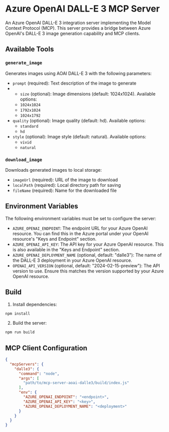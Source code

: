 # Azure OpenAI DALL-E 3 MCP Server

An Azure OpenAI DALL-E 3 integration server implementing the Model Context Protocol (MCP). This server provides a bridge between Azure OpenAI's DALL-E 3 image generation capability and MCP clients.

## Available Tools

### `generate_image`
Generates images using AOAI DALL-E 3 with the following parameters:
- `prompt` (required): Text description of the image to generate
- - `size` (optional): Image dimensions (default: 1024x1024). Available options:
  - `1024x1024`
  - `1792x1024`
  - `1024x1792`
- `quality` (optional): Image quality (default: hd). Available options:
  - `standard`
  - `hd`
- `style` (optional): Image style (default: natural). Available options:
  - `vivid`
  - `natural`

### `download_image`
Downloads generated images to local storage:
- `imageUrl` (required): URL of the image to download
- `localPath` (required): Local directory path for saving
- `fileName` (required): Name for the downloaded file

## Environment Variables

The following environment variables must be set to configure the server:

- `AZURE_OPENAI_ENDPOINT`: The endpoint URL for your Azure OpenAI resource. You can find this in the Azure portal under your OpenAI resource's "Keys and Endpoint" section.
- `AZURE_OPENAI_API_KEY`: The API key for your Azure OpenAI resource. This is also available in the "Keys and Endpoint" section.
- `AZURE_OPENAI_DEPLOYMENT_NAME` (optional, default: "dalle3"): The name of the DALL-E 3 deployment in your Azure OpenAI resource.
- `OPENAI_API_VERSION` (optional, default: "2024-02-15-preview"): The API version to use. Ensure this matches the version supported by your Azure OpenAI resource.

## Build

1. Install dependencies:
```bash
npm install
```

2. Build the server:
```bash
npm run build
```

## MCP Client Configuration

```json
{
  "mcpServers": {
    "dalle3": {
      "command": "node",
      "args": [
        "path/to/mcp-server-aoai-dalle3/build/index.js"
      ],
      "env": {
        "AZURE_OPENAI_ENDPOINT": "<endpoint>",
        "AZURE_OPENAI_API_KEY": "<key>",
        "AZURE_OPENAI_DEPLOYMENT_NAME": "<deployment>"
      }
    }
  }
}
```

